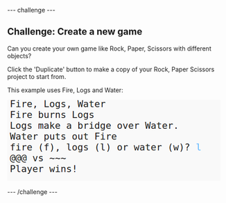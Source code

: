 \--- challenge \---

## Challenge: Create a new game

Can you create your own game like Rock, Paper, Scissors with different objects?

Click the 'Duplicate' button to make a copy of your Rock, Paper Scissors project to start from.

This example uses Fire, Logs and Water:

![स्क्रीनशॉट](images/rps-fire.png)

\--- /challenge \---